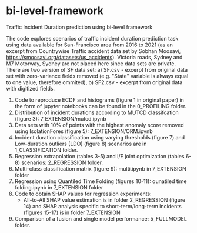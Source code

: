 # bi-level-framework
Traffic Incident Duration prediction using bi-level framework

The code explores scenarios of traffic incident duration prediction task using data available for San-Francisco area from 2016 to 2021 (as an excerpt from Countrywise Traffic accident data set by Sobhan Moosavi, https://smoosavi.org/datasets/us_accidents). Victoria roads, Sydney and M7 Motorway, Sydney are not placed here since data sets are private.
There are two version of SF data set: a) SF.csv - excerpt from original data set with zero-variance fields removed (e.g. "State" variable is always equal to one value, therefore ommited), b) SF2.csv - excerpt from original data with digitized fields.

1. Code to reproduce ECDF and histograms (figure 1 in original paper) in the form of jupyter notebooks can be found in the 0_PROFILING folder.
2. Distribution of incident durations according to MUTCD classifcation (figure 3): 7_EXTENSION/mutcd.ipynb
3. Data sets with 10% of points with the highest anomaly score removed using IsolationFores (figure 5): 7_EXTENSION/ORM.ipynb
4. Incident duration classification using varying thresholds (figure 7) and Low-duration outliers (LDO) (figure 8) scenarios are in 1_CLASSIFICATION folder.
5. Regression extrapolation (tables 3-5) and I/E joint optimization (tables 6-8) scenarios: 2_REGRESSION folder.
6. Multi-class classification matrix (figure 9): multi.ipynb in 7_EXTENSION folder
7. Regression using Quantiled Time Folding (figures 10-11): qunatiled time folding.ipynb in 7_EXTENSION folder
8. Code to obtain SHAP values for regression experiments:
	- All-to-All SHAP value estimation is in folder 2_REGRESSION (figure 14) and SHAP analysis specific to short-term/long-term incidents (figures 15-17) is in folder 7_EXTENSION
9. Comparison of a fusion and single model performance: 5_FULLMODEL folder.



